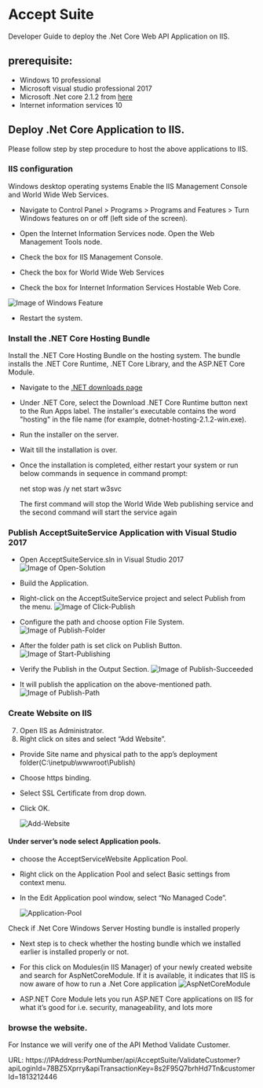 # Accept Suite 

Developer Guide to deploy the .Net Core Web API Application on IIS.

## prerequisite:
*	Windows 10 professional
*	Microsoft visual studio professional 2017
*	Microsoft .Net core 2.1.2 from [here](https://www.microsoft.com/net/download)
*	Internet information services 10


## Deploy .Net Core Application to IIS. 

Please follow step by step procedure to host the above applications to  IIS.

### IIS configuration

Windows desktop operating systems
Enable the IIS Management Console and World Wide Web Services.

* Navigate to Control Panel > Programs > Programs and Features > Turn Windows features on or off (left side of the screen).

* Open the Internet Information Services node. Open the Web Management Tools node.

* Check the box for IIS Management Console.

* Check the box for World Wide Web Services

* Check the box for Internet Information Services Hostable Web Core.

![Image of Windows Feature](Images/Windows-Features.png)

* Restart the system.


### Install the .NET Core Hosting Bundle

Install the .NET Core Hosting Bundle on the hosting system. The bundle installs the .NET Core Runtime, .NET Core Library, and the ASP.NET Core Module. 
 
 
* Navigate to the [.NET downloads page](https://www.microsoft.com/net/download)
* Under .NET Core, select the Download .NET Core Runtime button next to the Run Apps label. The installer's executable contains the word "hosting" in the file name (for example, dotnet-hosting-2.1.2-win.exe).
* Run the installer on the server.
* Wait till the installation is over.

* Once the installation is completed, either restart your system or run below commands in sequence in command prompt:

	net stop was /y
	net start w3svc
	
	The first command will stop the World Wide Web publishing service and the second command will start the service again
	
### Publish  AcceptSuiteService Application with Visual Studio 2017

* Open AcceptSuiteService.sln in Visual Studio 2017
![Image of Open-Solution](Images/Open-Solution.png)

* Build the Application.
* Right-click on the AcceptSuiteService project and select Publish from the menu.
	![Image of Click-Publish](Images/Click-Publish.PNG)
	
* Configure the path and choose option File System.
	![Image of Publish-Folder](Images/Publish-Folder.PNG)
	
* After the folder path is set click on Publish Button.
	![Image of Start-Publishing](Images/Start-Publishing.PNG)
	
* Verify the Publish in the Output Section.
	![Image of Publish-Succeeded](Images/Publish-Succeeded.PNG)
	
* It will publish the application on the above-mentioned path.
	![Image of Publish-Path](Images/Publish-Path.PNG)
	
	
### Create Website on IIS
7.	Open IIS as Administrator.
8.	Right click on sites and select “Add Website”. 
*	Provide Site name and physical path to the app’s deployment folder(C:\inetpub\wwwroot\Publish)
*	Choose https binding.
* 	Select SSL Certificate from drop down.
*   Click OK.

	![Add-Website](Images/Add-Website.png)

#### Under server’s node select Application pools.
* choose the AcceptServiceWebsite Application Pool.
* Right click on the Application Pool and select Basic settings from context menu.
* In the Edit Application pool window, select “No Managed Code”.

	![Application-Pool](Images/Application-Pool.png)

Check if .Net Core Windows Server Hosting bundle is installed properly
* Next step is to check whether the hosting bundle which we installed earlier is installed properly or not.

* For this click on Modules(in IIS Manager) of your newly created website and search for AspNetCoreModule. If it is available, it indicates that IIS is now aware of how to run a .Net Core application
![AspNetCoreModule](Images/AspNetCoreModule.png)

* ASP.NET Core Module lets you run ASP.NET Core applications on IIS for what it’s good for i.e. security, manageability, and lots more


### browse the website. 
For Instance we will verify one of the API Method Validate Customer.

URL: https://IPAddress:PortNumber/api/AcceptSuite/ValidateCustomer?apiLoginId=78BZ5Xprry&apiTransactionKey=8s2F95Q7brhHd7Tn&customerId=1813212446

